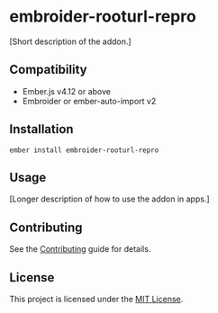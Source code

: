 # embroider-rooturl-repro

[Short description of the addon.]

## Compatibility

- Ember.js v4.12 or above
- Embroider or ember-auto-import v2

## Installation

```
ember install embroider-rooturl-repro
```

## Usage

[Longer description of how to use the addon in apps.]

## Contributing

See the [Contributing](CONTRIBUTING.md) guide for details.

## License

This project is licensed under the [MIT License](LICENSE.md).
